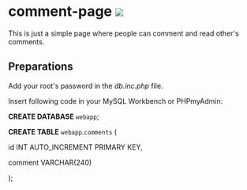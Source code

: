# comment-page ![](https://cdn0.iconfinder.com/data/icons/social-messaging-ui-color-shapes/128/chat-circle-blue-512.png)
This is just a simple page where people can comment and read other's comments.


## Preparations

Add your root's password in the _db.inc.php_ file.

Insert following code in your MySQL Workbench or PHPmyAdmin:

**CREATE DATABASE** ``webapp``;

**CREATE TABLE** ``webapp``.``comments`` (

  id INT AUTO_INCREMENT PRIMARY KEY,
  
  comment VARCHAR(240)
  
);
